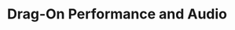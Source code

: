 ---
title: "Drag-On Performance and Audio"
url: /martinsburg/drag-on-performance-and-audio/
shop: car repair
---